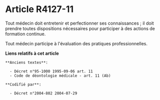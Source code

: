 # Article R4127-11

Tout médecin doit entretenir et perfectionner ses connaissances ; il doit prendre toutes dispositions nécessaires pour
participer à des actions de formation continue.

Tout médecin participe à l'évaluation des pratiques professionnelles.

**Liens relatifs à cet article**

	**Anciens textes**:

	  - Décret n°95-1000 1995-09-06 art. 11
	  - Code de déontologie médicale - art. 11 (Ab)

	**Codifié par**:

	  - Décret n°2004-802 2004-07-29
